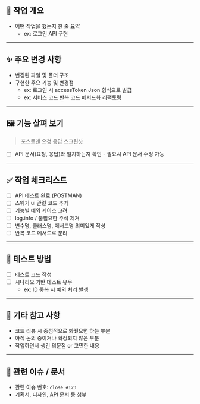 ## 📌 작업 개요
- 어떤 작업을 했는지 한 줄 요약
    - ex: 로그인 API 구현

---

## ✨ 주요 변경 사항
- 변경된 파일 및 폴더 구조
- 구현한 주요 기능 및 변경점
    - ex: 로그인 시 accessToken Json 형식으로 발급
    - ex: 서비스 코드 반복 코드 메서드화 리팩토링

---

## 🖼️ 기능 살펴 보기
> 포스트맨 요청 응답 스크린샷
- [ ] API 문서(요청, 응답)와 일치하는지 확인 - 필요시 API 문서 수정 가능

---

## ✅ 작업 체크리스트
- [ ] API 테스트 완료 (POSTMAN)
- [ ] 스웨거 ui 관련 코드 추가
- [ ] 기능별 예외 케이스 고려
- [ ] log.info / 불필요한 주석 제거
- [ ] 변수명, 클래스명, 메서드명 의미있게 작성
- [ ] 반복 코드 메서드로 분리

---

## 📂 테스트 방법
- [ ] 테스트 코드 작성
- [ ] 시나리오 기반 테스트 유무
    - ex: ID 중복 시 예외 처리 발생

---

## 💬 기타 참고 사항
- 코드 리뷰 시 중점적으로 봐줬으면 하는 부분
- 아직 논의 중이거나 확정되지 않은 부분
- 작업하면서 생긴 의문점 or 고민한 내용

---

## 📎 관련 이슈 / 문서
- 관련 이슈 번호: `close #123`
- 기획서, 디자인, API 문서 등 첨부
